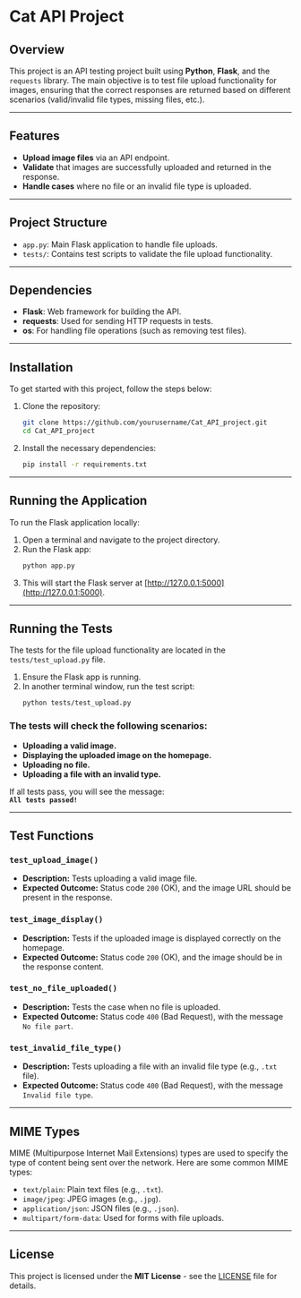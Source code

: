 # Cat API Project

## Overview
This project is an API testing project built using **Python**, **Flask**, and the `requests` library. The main objective is to test file upload functionality for images, ensuring that the correct responses are returned based on different scenarios (valid/invalid file types, missing files, etc.).

---

## Features
- **Upload image files** via an API endpoint.
- **Validate** that images are successfully uploaded and returned in the response.
- **Handle cases** where no file or an invalid file type is uploaded.

---

## Project Structure
- `app.py`: Main Flask application to handle file uploads.
- `tests/`: Contains test scripts to validate the file upload functionality.

---

## Dependencies
- **Flask**: Web framework for building the API.
- **requests**: Used for sending HTTP requests in tests.
- **os**: For handling file operations (such as removing test files).

---

## Installation
To get started with this project, follow the steps below:

1. Clone the repository:
    ```bash
    git clone https://github.com/yourusername/Cat_API_project.git
    cd Cat_API_project
    ```

2. Install the necessary dependencies:
    ```bash
    pip install -r requirements.txt
    ```

---

## Running the Application
To run the Flask application locally:

1. Open a terminal and navigate to the project directory.
2. Run the Flask app:
    ```bash
    python app.py
    ```
3. This will start the Flask server at [http://127.0.0.1:5000](http://127.0.0.1:5000).

---

## Running the Tests
The tests for the file upload functionality are located in the `tests/test_upload.py` file.

1. Ensure the Flask app is running.
2. In another terminal window, run the test script:
    ```bash
    python tests/test_upload.py
    ```

### The tests will check the following scenarios:
- **Uploading a valid image.**
- **Displaying the uploaded image on the homepage.**
- **Uploading no file.**
- **Uploading a file with an invalid type.**

If all tests pass, you will see the message:  
**`All tests passed!`**

---

## Test Functions
### `test_upload_image()`
- **Description:** Tests uploading a valid image file.  
- **Expected Outcome:** Status code `200` (OK), and the image URL should be present in the response.

### `test_image_display()`
- **Description:** Tests if the uploaded image is displayed correctly on the homepage.  
- **Expected Outcome:** Status code `200` (OK), and the image should be in the response content.

### `test_no_file_uploaded()`
- **Description:** Tests the case when no file is uploaded.  
- **Expected Outcome:** Status code `400` (Bad Request), with the message `No file part`.

### `test_invalid_file_type()`
- **Description:** Tests uploading a file with an invalid file type (e.g., `.txt` file).  
- **Expected Outcome:** Status code `400` (Bad Request), with the message `Invalid file type`.

---

## MIME Types
MIME (Multipurpose Internet Mail Extensions) types are used to specify the type of content being sent over the network. Here are some common MIME types:
- `text/plain`: Plain text files (e.g., `.txt`).
- `image/jpeg`: JPEG images (e.g., `.jpg`).
- `application/json`: JSON files (e.g., `.json`).
- `multipart/form-data`: Used for forms with file uploads.

---

## License
This project is licensed under the **MIT License** - see the [LICENSE](./LICENSE) file for details.
